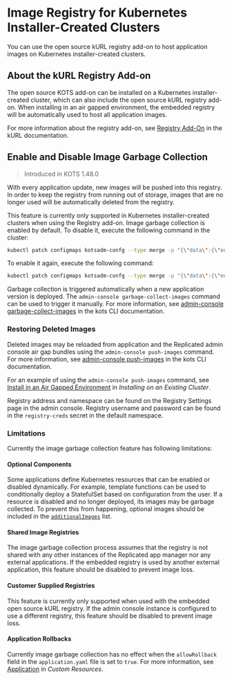 # Image Registry for Kubernetes Installer-Created Clusters

You can use the open source kURL registry add-on to host application images on Kubernetes installer-created clusters.

## About the kURL Registry Add-on

The open source KOTS add-on can be installed on a Kubernetes installer-created cluster, which can also include the open source kURL registry add-on.
When installing in an air gapped environment, the embedded registry will be automatically used to host all application images.

For more information about the registry add-on, see [Registry Add-On](https://kurl.sh/docs/add-ons/registry) in the kURL documentation.

## Enable and Disable Image Garbage Collection

> Introduced in KOTS 1.48.0

With every application update, new images will be pushed into this registry.
In order to keep the registry from running out of storage, images that are no longer used will be automatically deleted from the registry.

This feature is currently only supported in Kubernetes installer-created clusters when using the Registry add-on.
Image garbage collection is enabled by default. To disable it, execute the following command in the cluster:

```bash
kubectl patch configmaps kotsadm-confg --type merge -p "{\"data\":{\"enable-image-deletion\":\"false\"}}"
```

To enable it again, execute the following command:
```bash
kubectl patch configmaps kotsadm-confg --type merge -p "{\"data\":{\"enable-image-deletion\":\"true\"}}"
```

Garbage collection is triggered automatically when a new application version is deployed.
The `admin-console garbage-collect-images` command can be used to trigger it manually. For more information, see [admin-console garbage-collect-images](../reference/kots-cli-admin-console-garbage-collect-images/) in the kots CLI documentation.

### Restoring Deleted Images
Deleted images may be reloaded from application and the Replicated admin console air gap bundles using the `admin-console push-images` command. For more information, see [admin-console push-images](../reference/kots-cli-admin-console-push-images/) in the kots CLI documentation.

For an example of using the `admin-console push-images` command, see [Install in an Air Gapped Environment](installing-existing-cluster#air-gap) in _Installing on an Existing Cluster_.

Registry address and namespace can be found on the Registry Settings page in the admin console.
Registry username and password can be found in the `registry-creds` secret in the default namespace.

### Limitations
Currently the image garbage collection feature has following limitations:

#### Optional Components
Some applications define Kubernetes resources that can be enabled or disabled dynamically. For example, template functions can be used to conditionally deploy a StatefulSet based on configuration from the user.
If a resource is disabled and no longer deployed, its images may be garbage collected.
To prevent this from happening, optional images should be included in the [`additionalImages`](/reference/custom-resource-application#additionalimages) list.

#### Shared Image Registries
The image garbage collection process assumes that the registry is not shared with any other instances of the Replicated app manager nor any external applications.
If the embedded registry is used by another external application, this feature should be disabled to prevent image loss.

#### Customer Supplied Registries
This feature is currently only supported when used with the embedded open source kURL registry.
If the admin console instance is configured to use a different registry, this feature should be disabled to prevent image loss.

#### Application Rollbacks
Currently image garbage collection has no effect when the `allowRollback` field in the `application.yaml` file is set to `true`. For more information, see [Application](../reference/custom-resource-application) in _Custom Resources_.
